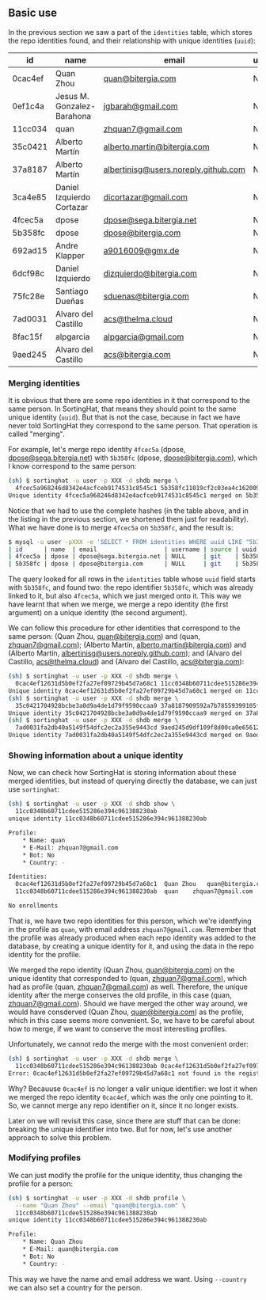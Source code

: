## Basic use

In the previous section we saw a part of the `identities` table, which stores the repo identities found, and their relationship with unique identities (`uuid`):

| id      | name                           | email                                | username | source | uuid    | 
|---------|--------------------------------|--------------------------------------|----------|--------|---------|
| 0cac4ef | Quan Zhou                      | quan@bitergia.com                    | NULL     | git    | 0cac4ef |
| 0ef1c4a | Jesus M. Gonzalez-Barahona     | jgbarah@gmail.com                    | NULL     | git    | 0ef1c4a |
| 11cc034 | quan                           | zhquan7@gmail.com                    | NULL     | git    | 11cc034 |
| 35c0421 | Alberto Martín                 | alberto.martin@bitergia.com          | NULL     | git    | 35c0421 |
| 37a8187 | Alberto Martín                 | albertinisg@users.noreply.github.com | NULL     | git    | 37a8187 |
| 3ca4e85 | Daniel Izquierdo Cortazar      | dicortazar@gmail.com                 | NULL     | git    | 3ca4e85 |
| 4fcec5a | dpose                          | dpose@sega.bitergia.net              | NULL     | git    | 4fcec5a |
| 5b358fc | dpose                          | dpose@bitergia.com                   | NULL     | git    | 5b358fc |
| 692ad15 | Andre Klapper                  | a9016009@gmx.de                      | NULL     | git    | 692ad15 |
| 6dcf98c | Daniel Izquierdo               | dizquierdo@bitergia.com              | NULL     | git    | 6dcf98c |
| 75fc28e | Santiago Dueñas                | sduenas@bitergia.com                 | NULL     | git    | 75fc28e |
| 7ad0031 | Alvaro del Castillo            | acs@thelma.cloud                     | NULL     | git    | 7ad0031 |
| 8fac15f | alpgarcia                      | alpgarcia@gmail.com                  | NULL     | git    | 8fac15f |
| 9aed245 | Alvaro del Castillo            | acs@bitergia.com                     | NULL     | git    | 9aed245 |

### Merging identities

It is obvious that there are some repo identities in it that correspond to the same person. In SortingHat, that means they should point to the same unique identity (`uuid`). But that is not the case, because in fact we have never told SortingHat they correspond to the same person. That operation is called "merging".

For example, let's merge repo identity `4fcec5a` (dpose, dpose@sega.bitergia.net) with `5b358fc` (dpose, dpose@bitergia.com), which I know correspond to the same person:

 ```bash
 (sh) $ sortinghat -u user -p XXX -d shdb merge \
   4fcec5a968246d8342e4acfceb9174531c8545c1 5b358fc11019cf2c03ea4c162009e89715e590dd
 Unique identity 4fcec5a968246d8342e4acfceb9174531c8545c1 merged on 5b358fc11019cf2c03ea4c162009e89715e590dd
 ``` 
 
Notice that we had to use the complete hashes (in the table above, and in the listing in the previous section, we shortened them just for readability). What we have done is to merge `4fcec5a` on `5b358fc`, and the result is:

```bash
$ mysql -u user -pXXX -e 'SELECT * FROM identities WHERE uuid LIKE "5b358fc%";' shdb
| id      | name  | email                   | username | source | uuid    |                                 
| 4fcec5a | dpose | dpose@sega.bitergia.net | NULL     | git    | 5b358fc |
| 5b358fc | dpose | dpose@bitergia.com      | NULL     | git    | 5b358fc |
```

The query looked for all rows in the `identities` table whose `uuid` field starts with `5b358fc`, and found two: the repo identifier `5b358fc`, which was already linked to it, but also `4fcec5a`, which we just merged onto it. This way we have learnt that when we merge, we merge a repo identity (the first argument) on a unique identity (the second argument).

We can follow this procedure for other identities that correspond to the same person: (Quan Zhou, quan@bitergia.com) and (quan, zhquan7@gmail.com); (Alberto Martín, alberto.martin@bitergia.com) and (Alberto Martín, albertinisg@users.noreply.github.com); and (Alvaro del Castillo, acs@thelma.cloud) and (Alvaro del Castillo, acs@bitergia.com):

```bash
(sh) $ sortinghat -u user -p XXX -d shdb merge \
  0cac4ef12631d5b0ef2fa27ef09729b45d7a68c1 11cc0348b60711cdee515286e394c961388230ab
Unique identity 0cac4ef12631d5b0ef2fa27ef09729b45d7a68c1 merged on 11cc0348b60711cdee515286e394c961388230ab
(sh) $ sortinghat -u user -p XXX -d shdb merge \
  35c0421704928bcbe3a0d9a4de1d79f9590ccaa9 37a8187909592a7b78559399105f6b5404af9e4e
Unique identity 35c0421704928bcbe3a0d9a4de1d79f9590ccaa9 merged on 37a8187909592a7b78559399105f6b5404af9e4e
(sh) $ sortinghat -u user -p XXX -d shdb merge \
  7ad0031fa2db40a5149f54dfc2ec2a355e9443cd 9aed245d9df109f8d00ca0e656121c3bdde46a2a
Unique identity 7ad0031fa2db40a5149f54dfc2ec2a355e9443cd merged on 9aed245d9df109f8d00ca0e656121c3bdde46a2a
``` 
  
### Showing information about a unique identity

Now, we can check how SortingHat is storing information about these merged identities, but instead of querying directly the database, we can just use `sortinghat`:

```bash
(sh) $ sortinghat -u user -p XXX -d shdb show \
  11cc0348b60711cdee515286e394c961388230ab
unique identity 11cc0348b60711cdee515286e394c961388230ab

Profile:
    * Name: quan
    * E-Mail: zhquan7@gmail.com
    * Bot: No
    * Country: -

Identities:
  0cac4ef12631d5b0ef2fa27ef09729b45d7a68c1	Quan Zhou	quan@bitergia.com	-	git
  11cc0348b60711cdee515286e394c961388230ab	quan	zhquan7@gmail.com	-	git

No enrollments
```

That is, we have two repo identities for this person, which we're identfying in the profile as `quan`, with email address `zhquan7@gmail.com`. Remember that the profile was already produced when each repo identity was added to the database, by creating a unique identity for it, and using the data in the repo identity for the profile.

We merged the repo identity (Quan Zhou, quan@bitergia.com) on the unique identity that corresponded to (quan, zhquan7@gmail.com), which had as profile (quan, zhquan7@gmail.com) as well. Therefore, the unique identity after the merge conserves the old profile, in this case (quan, zhquan7@gmail.com). Should we have merged the other way around, we would have consderved (Quan Zhou, quan@bitergia.com) as the profile, which in this case seems more convenient. So, we have to be careful about how to merge, if we want to conserve the most interesting profiles.

Unfortunately, we cannot redo the merge with the most convenient order:

```bash
(sh) $ sortinghat -u user -p XXX -d shdb merge \
  11cc0348b60711cdee515286e394c961388230ab 0cac4ef12631d5b0ef2fa27ef09729b45d7a68c1 
Error: 0cac4ef12631d5b0ef2fa27ef09729b45d7a68c1 not found in the registry
```

Why? Becauuse `0cac4ef` is no longer a valir unique identifier: we lost it when we merged the repo identity `0cac4ef`, which was the only one pointing to it. So, we cannot merge any repo identifier on it, since it no longer exists.

Later on we will revisit this case, since there are stuff that can be done: breaking the unique identifier into two. But for now, let's use another approach to solve this problem.

### Modifying profiles

We can just modify the profile for the unique identity, thus changing the profile for a person:

```bash
(sh) $ sortinghat -u user -p XXX -d shdb profile \
  --name "Quan Zhou" --email "quan@bitergia.com" \
  11cc0348b60711cdee515286e394c961388230ab
unique identity 11cc0348b60711cdee515286e394c961388230ab

Profile:
    * Name: Quan Zhou
    * E-Mail: quan@bitergia.com
    * Bot: No
    * Country: -
```

This way we have the name and email address we want. Using `--country` we can also set a country for the person.




